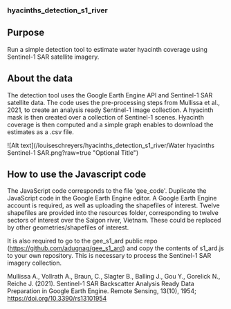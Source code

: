 ### hyacinths_detection_s1_river
## Purpose

Run a simple detection tool to estimate water hyacinth coverage using Sentinel-1 SAR satellite imagery. 

## About the data

The detection tool uses the Google Earth Engine API and Sentinel-1 SAR satellite data. The code uses the pre-processing steps from Mullissa et al., 2021, to create an analysis ready Sentinel-1 image collection. A hyacinth mask is then created over a collection of Sentinel-1 scenes. Hyacinth coverage is then computed and a simple graph enables to download the estimates as a .csv file. 

![Alt text](/louiseschreyers/hyacinths_detection_s1_river/Water hyacinths Sentinel-1 SAR.png?raw=true "Optional Title")

## How to use the Javascript code

The JavaScript code corresponds to the file 'gee_code'. Duplicate the JavaScript code in the Google Earth Engine editor. A Google Earth Engine account is required, as well as uploading the shapefiles of interest. Twelve shapefiles are provided into the resources folder, corresponding to twelve sectors of interest over the Saigon river, Vietnam. These could be replaced by other geometries/shapefiles of interest. 

It is also required to go to the gee_s1_ard public repo (https://github.com/adugnag/gee_s1_ard) and copy the contents of s1_ard.js to your own repository. This is necessary to process the Sentinel-1 SAR imagery collection. 

Mullissa A., Vollrath A., Braun, C., Slagter B., Balling J., Gou Y., Gorelick N.,  Reiche J. (2021). Sentinel-1 SAR Backscatter Analysis Ready Data Preparation in Google Earth Engine. Remote Sensing, 13(10), 1954; https://doi.org/10.3390/rs13101954 
